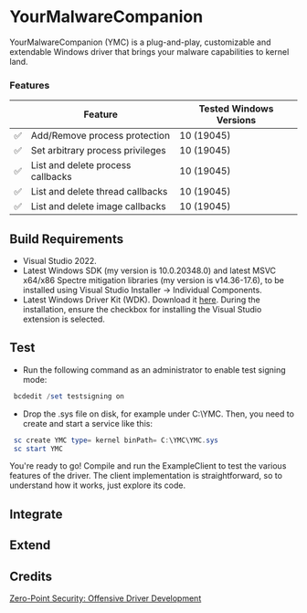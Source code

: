 # YourMalwareCompanion
YourMalwareCompanion (YMC) is a plug-and-play, customizable and extendable Windows driver that brings your malware capabilities to kernel land.

### Features
| |Feature       | Tested Windows Versions |     
|-|--------------|-------------------------|
|✅|Add/Remove process protection |  10 (19045) |
|✅|Set arbitrary process privileges |  10 (19045) |
|✅|List and delete process callbacks|  10 (19045) |
|✅|List and delete thread callbacks|  10 (19045) |
|✅|List and delete image callbacks|  10 (19045) |

## Build Requirements
- Visual Studio 2022.
- Latest Windows SDK (my version is 10.0.20348.0) and latest MSVC x64/x86 Spectre mitigation libraries (my version is v14.36-17.6), to be installed using Visual Studio Installer -> Individual Components.
- Latest Windows Driver Kit (WDK). Download it [here](https://go.microsoft.com/fwlink/?linkid=2196230). During the installation, ensure the checkbox for installing the Visual Studio extension is selected.

## Test
- Run the following command as an administrator to enable test signing mode:
```powershell
 bcdedit /set testsigning on
```
- Drop the .sys file on disk, for example under C:\YMC. Then, you need to create and start a service like this:
```powershell
 sc create YMC type= kernel binPath= C:\YMC\YMC.sys
 sc start YMC
```

You're ready to go! Compile and run the ExampleClient to test the various features of the driver. The client implementation is straightforward, so to understand how it works, just explore its code.

## Integrate

## Extend

## Credits
[Zero-Point Security: Offensive Driver Development](https://training.zeropointsecurity.co.uk/courses/offensive-driver-development)
